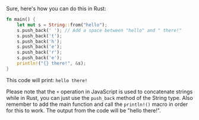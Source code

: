 Sure, here's how you can do this in Rust:
```rust
fn main() {
    let mut s = String::from("hello");
    s.push_back(' '); // Add a space between "hello" and " there!"
    s.push_back('t');
    s.push_back('h');
    s.push_back('e');
    s.push_back('r');
    s.push_back('e');
    println!("{} there!", &s);
}
```
This code will print: `hello there!`

Please note that the `+` operation in JavaScript is used to concatenate strings while in Rust, you can just use the `push_back` method of the String type. 
Also remember to add the main function and call the `println!()` macro in order for this to work. The output from the code will be "hello there!".
